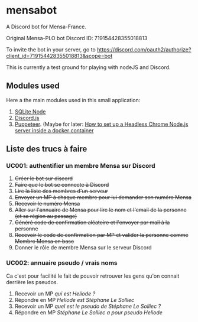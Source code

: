 # mensabot

A Discord bot for Mensa-France.

Original Mensa-PLO bot Discord ID: 719154428355018813

To invite the bot in your server, go to 
https://discord.com/oauth2/authorize?client_id=719154428355018813&scope=bot

This is currently a test ground for playing with nodeJS and Discord.


## Modules used

Here a the main modules used in this small application:

1. [SQLite Node](https://www.sqlitetutorial.net/sqlite-nodejs/)
1. [Discord.js](https://discord.js.org/)
1. [Puppeteer](https://pptr.dev/). (Maybe for later: [How to set up a Headless Chrome Node.js server inside a docker container](https://blog.logrocket.com/how-to-set-up-a-headless-chrome-node-js-server-in-docker/)


## Liste des trucs à faire

### UC001: authentifier un membre Mensa sur Discord

1. ~~Créer le bot sur discord~~
1. ~~Faire que le bot se connecte à Discord~~
1. ~~Lire la liste des membres d'un serveur~~
1. ~~Envoyer un MP à chaque membre pour lui demander son numéro Mensa~~
1. ~~Recevoir le numéro Mensa~~
1. ~~Aller sur l'annuaire de Mensa pour lire le nom et l'email de la personne (et sa région au passage)~~
1. ~~Généré code de confirmation aléatoire et l'envoyer par mail à la personne~~
1. ~~Recevoir le code de confirmation par MP et valider la personne comme Membre Mensa en base~~
1. Donner le rôle de membre Mensa sur le serveur Discord

### UC002: annuaire pseudo / vrais noms

Ca c'est pour facilité le fait de pouvoir retrouver les gens qu'on connait derrière les pseudos.

1. Recevoir un MP _qui est Heliode ?_
1. Répondre en MP _Heliode est Stéphane Le Solliec_
1. Recevoir un MP _quel est le pseudo de Stéphane Le Solliec ?_
1. Répondre en MP _Stéphane Le Solliec a pour pseudo Heliode_